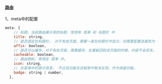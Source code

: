 #### [路由](http://www.vueadminwork.com/guide/router)

1、meta中的配置

```js
meta: {
    // 标题，当前路由展示用的标题，常用有 菜单 和 标题栏 中
    title: string,
    // 是否固定在标题栏， 对于有些页面，需要一直在标题栏中显示，则需要配置该属性为 true
    affix: boolean,
    // 是否可以缓存，对于有些页面，需要缓存，在重新回到该页面的时候，内容不会丢失。则需要配置该属性为 true
    cacheable: boolean,
    // 路由图标，常用在 菜单 中。
    icon: string,
    // 在菜单中的提示信息， 不过该功能在该框架中暂未实现，作为保留功能。
    badge: string | number,
  },
```
